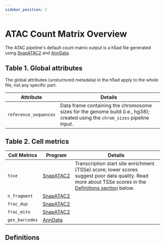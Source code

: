 ```yaml
---
sidebar_position: 2
---
```


# ATAC Count Matrix Overview

The ATAC pipeline's default count matrix output is a h5ad file generated using [SnapATAC2](https://github.com/kaizhang/SnapATAC2) and [AnnData](https://anndata.readthedocs.io/en/latest/index.html). 

<!--- paragraph about contents of matrix --->

<!--- paragraph about anndata.uns, anndata.obs, and .var --->


## Table 1. Global attributes

The global attributes (unstuctured metadata) in the h5ad apply to the whole file, not any specific part. 

| Attribute | Details |
| --- | --- |
| `reference_sequences` | Data frame containing the chromosome sizes for the genome build (i.e., hg38); created using the `chrom_sizes` pipeline input. |


## Table 2. Cell metrics

| Cell Metrics | Program | Details |
|---|---|--------------------|
| `tsse` | [SnapATAC2](https://github.com/kaizhang/SnapATAC2) | Transcription start site enrichment (TSSe) score; lower scores suggest poor data quality. Read more about TSSe scores in the [Definitions section](#definitions) below. |
| `n_fragment` | [SnapATAC2](https://github.com/kaizhang/SnapATAC2) |
| `frac_dup` | [SnapATAC2](https://github.com/kaizhang/SnapATAC2) |
| `frac_mito` | [SnapATAC2](https://github.com/kaizhang/SnapATAC2) |
| `gex_barcodes` | [AnnData](https://anndata.readthedocs.io/en/latest/index.html) |


## Definitions
